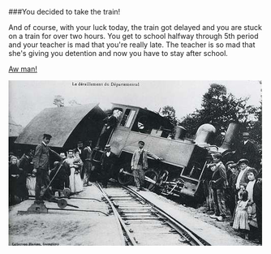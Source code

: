 ###You decided to take the train!

And of course, with your luck today, the train got delayed and you are stuck on a train for over two hours.
You get to school halfway through 5th period and your teacher is mad that you're really late.
The teacher is so mad that she's giving you detention and now you have to stay after school.

[Aw man!](bad-day.md)

![train](../images/train-delay.jpg)